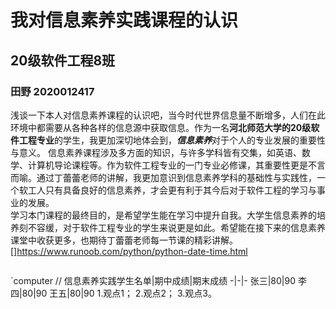 # 我对信息素养实践课程的认识
## 20级软件工程8班
### 田野 2020012417
  浅谈一下本人对信息素养课程的认识吧，当今时代世界信息量不断增多，人们在此环境中都需要从各种各样的信息源中获取信息。作为一名**河北师范大学的20级软件工程专业**的学生，我更加深切地体会到，***信息素养***对于个人的专业发展的重要性与意义。
  信息素养课程涉及多方面的知识，与许多学科皆有交集，如英语、数学、计算机导论课程等。作为软件工程专业的一门专业必修课，其重要性更是不言而喻。通过丁蕾蕾老师的讲解，我更加意识到信息素养学科的基础性与实践性，一个软工人只有具备良好的信息素养，才会更有利于其今后对于软件工程的学习与事业的发展。  
  学习本门课程的最终目的，是希望学生能在学习中提升自我。大学生信息素养的培养刻不容缓，对于软件工程专业的学生来说更是如此。希望能在接下来的信息素养课堂中收获更多，也期待丁蕾蕾老师每一节课的精彩讲解。
  []https://www.runoob.com/python/python-date-time.html
  ```computer//

  ```
  `computer //
  信息素养实践学生名单|期中成绩|期末成绩
  -|-|-
  张三|80|90
  李四|80|90
  王五|80|90
  1.观点1； 
  2.观点2； 
  3.观点3。
